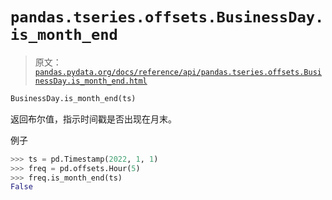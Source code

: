 # `pandas.tseries.offsets.BusinessDay.is_month_end`

> 原文：[`pandas.pydata.org/docs/reference/api/pandas.tseries.offsets.BusinessDay.is_month_end.html`](https://pandas.pydata.org/docs/reference/api/pandas.tseries.offsets.BusinessDay.is_month_end.html)

```py
BusinessDay.is_month_end(ts)
```

返回布尔值，指示时间戳是否出现在月末。

例子

```py
>>> ts = pd.Timestamp(2022, 1, 1)
>>> freq = pd.offsets.Hour(5)
>>> freq.is_month_end(ts)
False 
```

